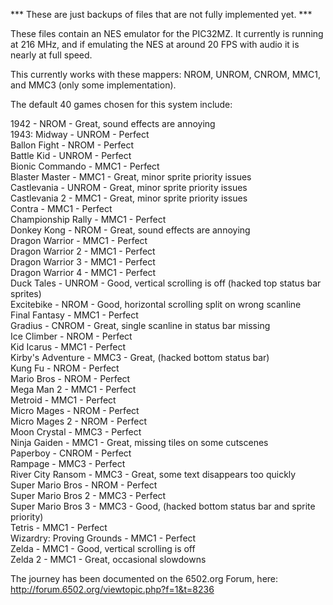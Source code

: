 *** These are just backups of files that are not fully implemented yet. ***

These files contain an NES emulator for the PIC32MZ.  It currently is running at 216 MHz, and if emulating the NES at around 20 FPS with audio it is nearly at full speed.

This currently works with these mappers: NROM, UNROM, CNROM, MMC1, and MMC3 (only some implementation).

The default 40 games chosen for this system include:

1942 - NROM - Great, sound effects are annoying<br>
1943: Midway - UNROM - Perfect<br>
Ballon Fight - NROM - Perfect<br>
Battle Kid - UNROM - Perfect<br>
Bionic Commando - MMC1 - Perfect<br>
Blaster Master - MMC1 - Great, minor sprite priority issues<br>
Castlevania - UNROM - Great, minor sprite priority issues<br>
Castlevania 2 - MMC1 - Great, minor sprite priority issues<br>
Contra - MMC1 - Perfect<br>
Championship Rally - MMC1 - Perfect<br>
Donkey Kong - NROM - Great, sound effects are annoying<br>
Dragon Warrior - MMC1 - Perfect<br>
Dragon Warrior 2 - MMC1 - Perfect<br>
Dragon Warrior 3 - MMC1 - Perfect<br>
Dragon Warrior 4 - MMC1 - Perfect<br>
Duck Tales - UNROM - Good, vertical scrolling is off (hacked top status bar sprites)<br>
Excitebike - NROM - Good, horizontal scrolling split on wrong scanline<br>
Final Fantasy - MMC1 - Perfect<br>
Gradius - CNROM - Great, single scanline in status bar missing<br>
Ice Climber - NROM - Perfect<br>
Kid Icarus - MMC1 - Perfect<br>
Kirby's Adventure - MMC3 - Great, (hacked bottom status bar)<br>
Kung Fu - NROM - Perfect<br>
Mario Bros - NROM - Perfect<br>
Mega Man 2 - MMC1 - Perfect<br>
Metroid - MMC1 - Perfect<br>
Micro Mages - NROM - Perfect<br>
Micro Mages 2 - NROM - Perfect<br>
Moon Crystal - MMC3 - Perfect<br>
Ninja Gaiden - MMC1 - Great, missing tiles on some cutscenes<br>
Paperboy - CNROM - Perfect<br>
Rampage - MMC3 - Perfect<br>
River City Ransom - MMC3 - Great, some text disappears too quickly<br>
Super Mario Bros - NROM - Perfect<br>
Super Mario Bros 2 - MMC3 - Perfect<br>
Super Mario Bros 3 - MMC3 - Good, (hacked bottom status bar and sprite priority)<br>
Tetris - MMC1 - Perfect<br>
Wizardry: Proving Grounds - MMC1 - Perfect<br>
Zelda - MMC1 - Good, vertical scrolling is off<br>
Zelda 2 - MMC1 - Great, occasional slowdowns<br>

The journey has been documented on the 6502.org Forum, here: http://forum.6502.org/viewtopic.php?f=1&t=8236

